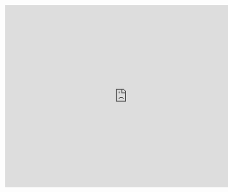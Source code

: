 <iframe src="https://calendar.google.com/calendar/embed?src=gurijt9jah6v7kl147dbn87uno%40group.calendar.google.com&ctz=America%2FNew_York" style="border: 0" width="800" height="600" frameborder="0" scrolling="no"></iframe>
